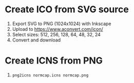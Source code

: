 # Create ICO from SVG source

1. Export SVG to PNG (1024x1024) with Inkscape
1. Upload to <https://www.aconvert.com/icon/>
1. Select sizes: 512, 256, 128, 64, 48, 32, 24
1. Convert and download

# Create ICNS from PNG

1. `png2icns normcap.icns normcap.png`
